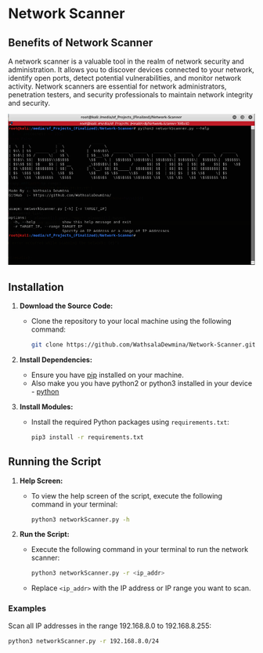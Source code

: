 # Network Scanner

## Benefits of Network Scanner

A network scanner is a valuable tool in the realm of network security and administration. It allows you to discover devices connected to your network, identify open ports, detect potential vulnerabilities, and monitor network activity. Network scanners are essential for network administrators, penetration testers, and security professionals to maintain network integrity and security.

<img src="netScanner.png" alt="MAC Address Changer Screenshot" width="600"/>


## Installation

1. **Download the Source Code:**
    - Clone the repository to your local machine using the following command:
        ```sh
        git clone https://github.com/WathsalaDewmina/Network-Scanner.git
        ```

2. **Install Dependencies:**
    - Ensure you have [pip](https://pypi.org/project/pip/) installed on your machine.
    - Also make you you have python2 or python3 installed in your device - [python](https://www.python.org/downloads/)

      
3. **Install Modules:**
    - Install the required Python packages using `requirements.txt`:
        ```sh
        pip3 install -r requirements.txt
        ```

## Running the Script

1. **Help Screen:**
    - To view the help screen of the script, execute the following command in your terminal:
        ```sh
        python3 networkScanner.py -h
        ```

2. **Run the Script:**
    - Execute the following command in your terminal to run the network scanner:
        ```sh
        python3 networkScanner.py -r <ip_addr>
        ```

    - Replace `<ip_addr>` with the IP address or IP range you want to scan.

### Examples

Scan all IP addresses in the range 192.168.8.0 to 192.168.8.255:

```sh
python3 networkScanner.py -r 192.168.8.0/24
